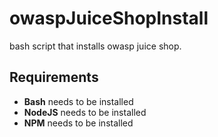 # owaspJuiceShopInstall
bash script that installs owasp juice shop.


## Requirements
* **Bash** needs to be installed
* **NodeJS** needs to be installed
* **NPM** needs to be installed
